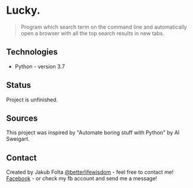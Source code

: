 # Lucky.
> Program which search term on the command line and automatically open a browser with all the top search results in new tabs. 

## Technologies
* Python - version 3.7

## Status
Project is unfinished.

## Sources
This project was inspired by "Automate boring stuff with Python" by Al Sweigart.

## Contact
Created by Jakub Folta [@betterlifewisdom](https://www.betterlifewisdom.com/) - feel free to contact me!<br/>
[Facebook](https://www.facebook.com/jakub.folta.58) - or check my fb account and send me a message!
